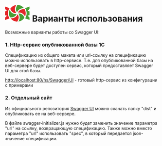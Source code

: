 # ![SWEET](../../logo/logo.svg) Варианты использования

Возможные варианты работы со Swagger UI:

### 1. Http-сервис опубликованной базы 1С

Спецификацию из общего макета или url-ссылку на спецификацию можно использовать в http-сервисе. Т.е. для опубликованной базы на веб-сервере будет доступен сервис, который предоставляет Swagger UI для этой базы. 

[http://localhost:80/hs/Swagger/UI](../../examples/HTTPServices/Swagger/Ext/Module.bsl) - готовый http-сервис из конфигурации с примерами

### 2. Отдельный сайт

Из официального репозитория [Swagger UI](https://github.com/swagger-api/swagger-ui) можно скачать папку "dist" и опубликовать ее на веб-сервере.

В файле swagger-initializer.js нужно будет заменить значение параметра "url" на ссылку, возвращающую спецификацию. Также можно вместо параметра "url" использовать "spec", в который передается json-значение спецификации.
